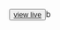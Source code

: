 <p><button><a href="https://sakibbdcse.github.io/github-users-finders/" target="_blank">view live </a></button>b</p>
